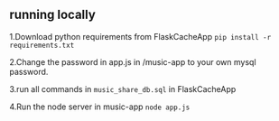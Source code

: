 

## running locally

1.Download python requirements from FlaskCacheApp
`pip install -r requirements.txt`


2.Change the password in app.js in /music-app to your own mysql password.

3.run all commands in `music_share_db.sql` in FlaskCacheApp

4.Run the node server in music-app
`node app.js`

